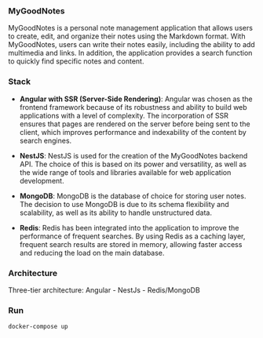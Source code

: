 ### MyGoodNotes

MyGoodNotes is a personal note management application that allows users to create, edit, and organize their notes using the Markdown format. With MyGoodNotes, users can write their notes easily, including the ability to add multimedia and links. In addition, the application provides a search function to quickly find specific notes and content.

### Stack

- **Angular with SSR (Server-Side Rendering)**: Angular was chosen as the frontend framework because of its robustness and ability to build web applications with a level of complexity. The incorporation of SSR ensures that pages are rendered on the server before being sent to the client, which improves performance and indexability of the content by search engines.

- **NestJS**: NestJS is used for the creation of the MyGoodNotes backend API. The choice of this is based on its power and versatility, as well as the wide range of tools and libraries available for web application development.

- **MongoDB**: MongoDB is the database of choice for storing user notes. The decision to use MongoDB is due to its schema flexibility and scalability, as well as its ability to handle unstructured data.

- **Redis**: Redis has been integrated into the application to improve the performance of frequent searches. By using Redis as a caching layer, frequent search results are stored in memory, allowing faster access and reducing the load on the main database.

### Architecture

Three-tier architecture: Angular - NestJs - Redis/MongoDB

### Run 

```bash
docker-compose up
```